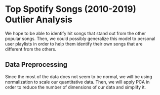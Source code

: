 # Top Spotify Songs (2010-2019) Outlier Analysis

We hope to be able to identify hit songs that stand out from the other popular songs. Then, we could possibly generalize this model to personal user playlists in order to help them identify their own songs that are different from the others. 

## Data Preprocessing

Since the most of the data does not seem to be normal, we will be using normalization to scale our quantitative data. Then, we will apply PCA in order to reduce the number of dimensions of our data and simplify it.
